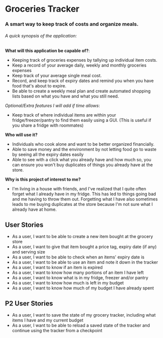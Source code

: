 # Groceries Tracker

### A smart way to keep track of costs and organize meals.

###### A quick synopsis of the application:
    



**What will this application be capable of?**:
- Keeping track of groceries expenses by tallying up individual item costs.
- Keep a record of your average daily, weekly and monthly groceries expenses
- Keep track of your average single meal cost.
- Record, and keep track of expiry dates and remind you when you have food that's about to expire.
- Be able to create a weekly meal plan and create automated shopping lists based on what you have and what you still need.

*Optional/Extra features I will add if time allows*:
- Keep track of where individual items are within your fridge/freezer/pantry to find them easily using a GUI.
  (This is useful if you share a fridge with roommates)

**Who will use it?**
- Individuals who cook alone and want to be better organized financially. 
- Able to save money and the environment by not letting food go to waste by seeing all the expiry dates easily
- Able to see with a click what you already have and how much so, you can ensure you won't buy duplicates of things you already have at the store. 


**Why is this project of interest to me?**
- I'm living in a house with friends, and I've realized that I quite often forget what I already have in my fridge. 
This has led to things going bad and me having to throw them out. Forgetting what I have also sometimes leads to me buying duplicates at the store because I'm not sure what I already have at home.


## User Stories
- As a user, I want to be able to create a new item bought at the grocery store
- As a user, I want to give that item bought a price tag, expiry date (if any) and serving size
- As a user, I want to be able to check when an items' expiry date is
- As a user, I want to be able to use an item and note it down in the tracker
- As a user, I want to know if an item is expired
- As a user, I want to know how many portions of an item I have left
- As a user, I want to know what is in my fridge, freezer and/or pantry
- As a user, I want to know how much is left in my budget
- As a user, I want to know how much of my budget I have already spent

## P2 User Stories
- As a user, I want to save the state of my grocery tracker, including what items I have and my current budget
- As a user, I want to be able to reload a saved state of the tracker and continue using the tracker from a checkpoint
